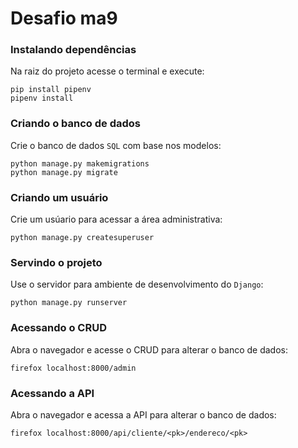 # Desafio ma9

### Instalando dependências

Na raiz do projeto acesse o terminal e execute:
```
pip install pipenv
pipenv install
```

### Criando o banco de dados

Crie o banco de dados `SQL` com base nos modelos:

```
python manage.py makemigrations
python manage.py migrate
```

### Criando um usuário

Crie um usúario para acessar a área administrativa:

```
python manage.py createsuperuser
```

### Servindo o projeto

Use o servidor para ambiente de desenvolvimento do `Django`:

```
python manage.py runserver
```

### Acessando o CRUD

Abra o navegador e acesse o CRUD para alterar o banco de dados:

```
firefox localhost:8000/admin
```

### Acessando a API

Abra o navegador e acessa a API para alterar o banco de dados:

```
firefox localhost:8000/api/cliente/<pk>/endereco/<pk>
```

